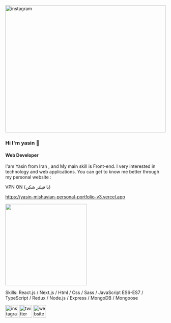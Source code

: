 <img src='https://user-images.githubusercontent.com/94756062/184511497-a3bc3aa1-142b-40fa-a460-14be5590cc6a.jpeg' width='100%'  height='400' alt='instagram'>

### Hi I'm yasin 👋
#### Web Developer

I'am Yasin from Iran , and My main skill is Front-end. I very interested in technology and web applications. You can get to know me better through my personal website :

VPN ON (با فیلتر شکن)

https://yasin-mishavian-personal-portfolio-v3.vercel.app

<img src="https://cdn.dribbble.com/users/2069402/screenshots/5574718/gif-4mb.gif" width="256" height="256" />

Skills: React.js / Next.js / Html / Css / Sass / JavaScript ES6-ES7 / TypeScript / Redux / Node.js / Express / MongoDB / Mongoose


[<img src='https://cdn.jsdelivr.net/npm/simple-icons@3.0.1/icons/instagram.svg' alt='instagram' height='40'>](https://www.instagram.com/yasinm.026)         [<img src='https://cdn.jsdelivr.net/npm/simple-icons@3.0.1/icons/twitter.svg' alt='twitter' height='40'>](https://twitter.com/yasinmishavian)         [<img src='https://cdn.jsdelivr.net/npm/simple-icons@3.0.1/icons/icloud.svg' alt='website' height='40'>](https://yasin-mishavian-personal-portfolio-v3.vercel.app)  

